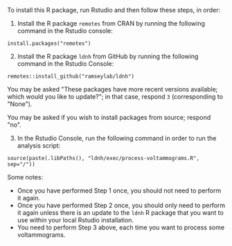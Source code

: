 To install this R package, run Rstudio and then follow these steps, in order:

1. Install the R package `remotes` from CRAN by running the following command in the Rstudio console:

```install.packages("remotes")```

2. Install the R package `ldnh` from GitHub by running the following command in the Rstudio Console:

```remotes::install_github("ramseylab/ldnh")```

You may be asked "These packages have more recent versions
available; which would you like to update?"; in that case,
respond `3` (corresponding to "None").

You may be asked if you wish to install packages from source; respond "no".

3. In the Rstudio Console, run the following command in order to run the analysis script:

```source(paste(.libPaths(), "ldnh/exec/process-voltammograms.R", sep="/"))```

Some notes:

- Once you have performed Step 1 once, you should not need to perform it again.
- Once you have performed Step 2 once, you should only need to perform it again
unless there is an update to the `ldnh` R package that you want to use within
your local Rstudio installation.
- You need to perform Step 3 above, each time you want to process some voltammograms.

